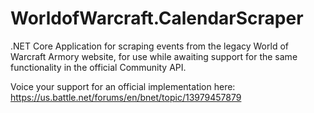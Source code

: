 # WorldofWarcraft.CalendarScraper

.NET Core Application for scraping events from the legacy World of Warcraft Armory website, for use while awaiting support for the same functionality in the official Community API.

Voice your support for an official implementation here: https://us.battle.net/forums/en/bnet/topic/13979457879
